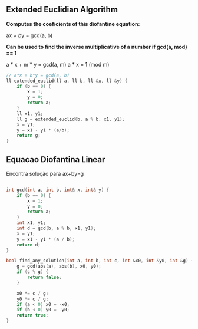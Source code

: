## Extended Euclidian Algorithm

**Computes the coeficients of this diofantine equation:**

a*x + b*y = gcd(a, b)

**Can be used to find the inverse multiplicative of a number if gcd(a, mod) == 1**

a * x + m * y = gcd(a, m)
a * x = 1 (mod m)

```cpp
// a*x + b*y = gcd(a, b)
ll extended_euclid(ll a, ll b, ll &x, ll &y) { 
    if (b == 0) {
        x = 1;
        y = 0;
        return a;
    }
    ll x1, y1;
    ll g = extended_euclid(b, a % b, x1, y1);
    x = y1;
    y = x1 - y1 * (a/b);
    return g;
}
```

## Equacao Diofantina Linear

Encontra solução para ax+by=g

```cpp
 
int gcd(int a, int b, int& x, int& y) {
    if (b == 0) {
        x = 1;
        y = 0;
        return a;
    }
    int x1, y1;
    int d = gcd(b, a % b, x1, y1);
    x = y1;
    y = x1 - y1 * (a / b);
    return d;
}

bool find_any_solution(int a, int b, int c, int &x0, int &y0, int &g) {
    g = gcd(abs(a), abs(b), x0, y0);
    if (c % g) {
        return false;
    }

    x0 *= c / g;
    y0 *= c / g;
    if (a < 0) x0 = -x0;
    if (b < 0) y0 = -y0;
    return true;
}
```